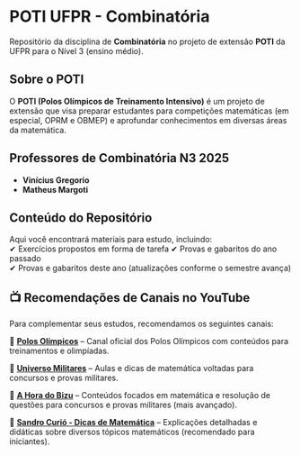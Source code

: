 # POTI UFPR - Combinatória

Repositório da disciplina de **Combinatória** no projeto de extensão **POTI** da UFPR para o Nível 3 (ensino médio).

## Sobre o POTI
O **POTI (Polos Olímpicos de Treinamento Intensivo)** é um projeto de extensão que visa preparar estudantes para competições matemáticas (em especial, OPRM e OBMEP) e aprofundar conhecimentos em diversas áreas da matemática.

## Professores de Combinatória N3 2025
- **Vinícius Gregorio**  
- **Matheus Margoti**  

## Conteúdo do Repositório
Aqui você encontrará materiais para estudo, incluindo:  
✔ Exercícios propostos em forma de tarefa 
✔ Provas e gabaritos do ano passado  
✔ Provas e gabaritos deste ano (atualizações conforme o semestre avança) 

## 📺 Recomendações de Canais no YouTube
Para complementar seus estudos, recomendamos os seguintes canais:  

🔹 **[Polos Olímpicos](https://www.youtube.com/@PolosOlimpicos)** – Canal oficial dos Polos Olímpicos com conteúdos para treinamentos e olimpíadas.  

🔹 **[Universo Militares](https://www.youtube.com/@UniversoMilitares)** – Aulas e dicas de matemática voltadas para concursos e provas militares. 

🔹 **[A Hora do Bizu](https://www.youtube.com/@AHoradoBizu)** – Conteúdos focados em matemática e resolução de questões para concursos e provas militares (mais avançado).  

🔹 **[Sandro Curió - Dicas de Matemática](https://www.youtube.com/@sandrocuriodicasdemat)** – Explicações detalhadas e didáticas sobre diversos tópicos matemáticos (recomendado para iniciantes).